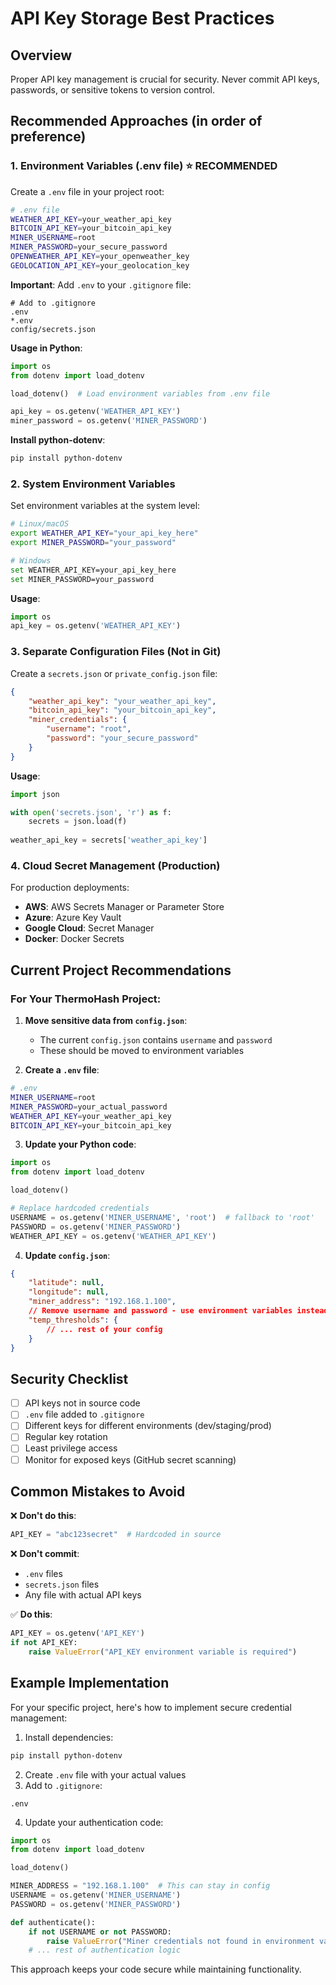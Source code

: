 # API Key Storage Best Practices

## Overview
Proper API key management is crucial for security. Never commit API keys, passwords, or sensitive tokens to version control.

## Recommended Approaches (in order of preference)

### 1. Environment Variables (.env file) ⭐ **RECOMMENDED**

Create a `.env` file in your project root:

```bash
# .env file
WEATHER_API_KEY=your_weather_api_key
BITCOIN_API_KEY=your_bitcoin_api_key
MINER_USERNAME=root
MINER_PASSWORD=your_secure_password
OPENWEATHER_API_KEY=your_openweather_key
GEOLOCATION_API_KEY=your_geolocation_key
```

**Important**: Add `.env` to your `.gitignore` file:
```
# Add to .gitignore
.env
*.env
config/secrets.json
```

**Usage in Python**:
```python
import os
from dotenv import load_dotenv

load_dotenv()  # Load environment variables from .env file

api_key = os.getenv('WEATHER_API_KEY')
miner_password = os.getenv('MINER_PASSWORD')
```

**Install python-dotenv**:
```bash
pip install python-dotenv
```

### 2. System Environment Variables

Set environment variables at the system level:

```bash
# Linux/macOS
export WEATHER_API_KEY="your_api_key_here"
export MINER_PASSWORD="your_password"

# Windows
set WEATHER_API_KEY=your_api_key_here
set MINER_PASSWORD=your_password
```

**Usage**:
```python
import os
api_key = os.getenv('WEATHER_API_KEY')
```

### 3. Separate Configuration Files (Not in Git)

Create a `secrets.json` or `private_config.json` file:

```json
{
    "weather_api_key": "your_weather_api_key",
    "bitcoin_api_key": "your_bitcoin_api_key",
    "miner_credentials": {
        "username": "root",
        "password": "your_secure_password"
    }
}
```

**Usage**:
```python
import json

with open('secrets.json', 'r') as f:
    secrets = json.load(f)
    
weather_api_key = secrets['weather_api_key']
```

### 4. Cloud Secret Management (Production)

For production deployments:
- **AWS**: AWS Secrets Manager or Parameter Store
- **Azure**: Azure Key Vault
- **Google Cloud**: Secret Manager
- **Docker**: Docker Secrets

## Current Project Recommendations

### For Your ThermoHash Project:

1. **Move sensitive data from `config.json`**:
   - The current `config.json` contains `username` and `password`
   - These should be moved to environment variables

2. **Create a `.env` file**:
```bash
# .env
MINER_USERNAME=root
MINER_PASSWORD=your_actual_password
WEATHER_API_KEY=your_weather_api_key
BITCOIN_API_KEY=your_bitcoin_api_key
```

3. **Update your Python code**:
```python
import os
from dotenv import load_dotenv

load_dotenv()

# Replace hardcoded credentials
USERNAME = os.getenv('MINER_USERNAME', 'root')  # fallback to 'root'
PASSWORD = os.getenv('MINER_PASSWORD')
WEATHER_API_KEY = os.getenv('WEATHER_API_KEY')
```

4. **Update `config.json`**:
```json
{
    "latitude": null,
    "longitude": null,
    "miner_address": "192.168.1.100",
    // Remove username and password - use environment variables instead
    "temp_thresholds": {
        // ... rest of your config
    }
}
```

## Security Checklist

- [ ] API keys not in source code
- [ ] `.env` file added to `.gitignore`
- [ ] Different keys for different environments (dev/staging/prod)
- [ ] Regular key rotation
- [ ] Least privilege access
- [ ] Monitor for exposed keys (GitHub secret scanning)

## Common Mistakes to Avoid

❌ **Don't do this**:
```python
API_KEY = "abc123secret"  # Hardcoded in source
```

❌ **Don't commit**:
- `.env` files
- `secrets.json` files
- Any file with actual API keys

✅ **Do this**:
```python
API_KEY = os.getenv('API_KEY')
if not API_KEY:
    raise ValueError("API_KEY environment variable is required")
```

## Example Implementation

For your specific project, here's how to implement secure credential management:

1. Install dependencies:
```bash
pip install python-dotenv
```

2. Create `.env` file with your actual values
3. Add to `.gitignore`:
```
.env
```

4. Update your authentication code:
```python
import os
from dotenv import load_dotenv

load_dotenv()

MINER_ADDRESS = "192.168.1.100"  # This can stay in config
USERNAME = os.getenv('MINER_USERNAME')
PASSWORD = os.getenv('MINER_PASSWORD')

def authenticate():
    if not USERNAME or not PASSWORD:
        raise ValueError("Miner credentials not found in environment variables")
    # ... rest of authentication logic
```

This approach keeps your code secure while maintaining functionality.